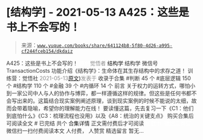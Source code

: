 # [结构学] - 2021-05-13 A425：这些是书上不会写的！

> 来源：[`www.yuque.com/books/share/641124b8-5f80-4d26-a995-cf244fceb154/dkdaiz`](https://www.yuque.com/books/share/641124b8-5f80-4d26-a995-cf244fceb154/dkdaiz)

<ne-p id="520f42f3293818f927861ebbd5b15da4_p_0" data-lake-id="520f42f3293818f927861ebbd5b15da4_p_0"><ne-text id="uf00324dc" style="color: rgb(51, 51, 51);">A425：这些是书上不会写的！</ne-text></ne-p> <ne-p id="0d35df8ddb823dc43ab317fed649acb6" data-lake-id="0d35df8ddb823dc43ab317fed649acb6"><ne-text id="uad88685d" ne-fontsize="12" style="color: rgb(255, 255, 255);">原创</ne-text><ne-text id="u06090590" style="color: rgb(140, 140, 140);">觉悟者</ne-text> <ne-text id="u33a56085" ne-fontsize="14">结构学</ne-text></ne-p> <ne-p id="165a4b56b02d1bb71b0f8cdd897cd736" data-lake-id="165a4b56b02d1bb71b0f8cdd897cd736"><ne-text id="u5d37033f" ne-fontsize="14" ne-bold="true" style="color: rgb(51, 51, 51);">结构学</ne-text></ne-p> <ne-p id="b687861034e219059ae8f470188627b3" data-lake-id="b687861034e219059ae8f470188627b3"><ne-text id="u2da70275" ne-fontsize="14" style="color: rgb(51, 51, 51);">微信号</ne-text><ne-text id="u0ac71368" ne-fontsize="14" style="color: rgb(51, 51, 51);">TransactionCosts</ne-text></ne-p> <ne-p id="5c8a946dfb711dfb85f54578d445dfe9" data-lake-id="5c8a946dfb711dfb85f54578d445dfe9"><ne-text id="u2a14d14c" ne-fontsize="14" style="color: rgb(51, 51, 51);">功能介绍</ne-text><ne-text id="u140b16db" ne-fontsize="14" style="color: rgb(51, 51, 51);">《结构学》：生命体在其生存结构中的求存之道！ 训练营：觉悟社</ne-text></ne-p> <ne-p id="e5b626f26cafdcf6a639856ca30623ac" data-lake-id="e5b626f26cafdcf6a639856ca30623ac"><ne-text id="u1af895a5" style="color: rgb(140, 140, 140);">2021-05-13</ne-text>[<ne-text id="u0d7e8c80" ne-fontsize="14">原文</ne-text>](https://mp.weixin.qq.com/s?__biz=MzIzMDYwOTM0Mg==&mid=2247485662&idx=1&sn=1a8617a9ebd44891c112f3b3f6762f8a&chksm=e8b1900fdfc6191942a3ec1399a47af7cd44582c369a4e6211b0bd114d934785bf0c20fc09ab#rd))<ne-text id="uecdb4eaa" ne-fontsize="14" style="color: rgb(140, 140, 140);">发表于</ne-text></ne-p> <ne-p id="98883110fcf9940659db444772504a63" data-lake-id="98883110fcf9940659db444772504a63"><ne-text id="u6a8ad1c7" style="color: rgb(51, 51, 51);">收录于合集</ne-text></ne-p> <ne-p id="999c08f01b7cebc3393ff1db40a39ccd" data-lake-id="999c08f01b7cebc3393ff1db40a39ccd"><ne-text id="ue691e8bb" style="color: rgb(51, 51, 51);">#判断 45 个</ne-text></ne-p> <ne-p id="5f3214ec1b96acb911f711837103c72c" data-lake-id="5f3214ec1b96acb911f711837103c72c"><ne-text id="u447bdfa6" style="color: rgb(51, 51, 51);">#底层逻辑 150 个</ne-text></ne-p> <ne-p id="e7794bd97812c0b30bd1ef23354aa5e1" data-lake-id="e7794bd97812c0b30bd1ef23354aa5e1"><ne-text id="uecc72a18" style="color: rgb(51, 51, 51);">#结构学 110 个</ne-text></ne-p> <ne-p id="e1d446d3fa548226403aaa03d13b9a6c" data-lake-id="e1d446d3fa548226403aaa03d13b9a6c"><ne-text id="u87cdce02" style="color: rgb(51, 51, 51);">#金融 39 个</ne-text></ne-p> <ne-p id="9f52aa0722b87a473dc11da7f8bb2d1e" data-lake-id="9f52aa0722b87a473dc11da7f8bb2d1e"><ne-text id="u5f3eee59" style="color: rgb(51, 51, 51);">#内循环 14 个</ne-text></ne-p> <ne-p id="1d9d51274a030cab1489c9b610e1a581" data-lake-id="1d9d51274a030cab1489c9b610e1a581"><ne-text id="u2538897a" style="color: rgb(51, 51, 51);">前言</ne-text></ne-p> <ne-p id="1e302c6ad63d9321098e81b119c4d310" data-lake-id="1e302c6ad63d9321098e81b119c4d310"><ne-text id="u9a22fcce" style="color: rgb(51, 51, 51);">关于权力的运转方式，哪怕小到一家公司中人与人的协作与博弈，都一样遵循这样的规律。但这些是任何书都不会写出来的。这篇结合现实案例阐述原理，谈到现实案例的时候不能说的太细，故而会带着隐喻，希望你的理解能力在线！</ne-text></ne-p> <ne-p id="0da25db6726d83f7375f9df8eeefb6df" data-lake-id="0da25db6726d83f7375f9df8eeefb6df"><ne-text id="u6170d243" style="color: rgb(51, 51, 51);">要读懂这篇，先去复习一下《C1：他们到底怕什么》《C3：梳理流程也没用》以及《A8：统治的关键支点》</ne-text></ne-p> <ne-p id="faae747cef9e869a986d3bb9e727434f" data-lake-id="faae747cef9e869a986d3bb9e727434f" ne-alignment="center"><ne-text id="u42ab2121" style="color: rgb(51, 51, 51);">购买合集后可阅读全文</ne-text></ne-p> <ne-p id="e4d29c8ddc590d5342114aeb567d3471" data-lake-id="e4d29c8ddc590d5342114aeb567d3471" ne-alignment="center"><ne-text id="ufc3c88d7" style="color: rgb(51, 51, 51);">#</ne-text></ne-p> <ne-p id="d65106bbb45104c3fdc57fc571c83164" data-lake-id="d65106bbb45104c3fdc57fc571c83164" ne-alignment="center"><ne-text id="u962408c6" style="color: rgb(51, 51, 51);">已完结 共个</ne-text></ne-p> <ne-p id="e634fd3b6d9a82da52b02f55dab348d9" data-lake-id="e634fd3b6d9a82da52b02f55dab348d9" ne-alignment="center"><ne-text id="ue2dc882b" ne-fontsize="16">合集详情</ne-text></ne-p> <ne-p id="a5d107ae592b97a7e4dfe54b29c61915" data-lake-id="a5d107ae592b97a7e4dfe54b29c61915" ne-alignment="center"><ne-text id="uea73c832" style="color: rgb(51, 51, 51);">正文需付费后才可阅读</ne-text></ne-p> <ne-p id="8d80146dffd4aa6f2de75042a5010ffe" data-lake-id="8d80146dffd4aa6f2de75042a5010ffe" ne-alignment="center"><ne-text id="ua0913602" style="color: rgb(255, 255, 255);">加载中</ne-text></ne-p> <ne-p id="7a5588eb5a064913c95cd3cc5ca6e7cf" data-lake-id="7a5588eb5a064913c95cd3cc5ca6e7cf" ne-alignment="center"><ne-text id="ub38ec62a" style="color: rgb(255, 255, 255);"> 微信豆购买</ne-text></ne-p> <ne-p id="4e0a6a71b12746d33dbbbb53a3e995f9" data-lake-id="4e0a6a71b12746d33dbbbb53a3e995f9" ne-alignment="center"><ne-text id="ud18fa8b0" style="color: rgb(51, 51, 51);">微信扫一扫付费阅读本文</ne-text></ne-p> <ne-p id="9e90cc008c2a20e781ed3888050d19af" data-lake-id="9e90cc008c2a20e781ed3888050d19af" ne-alignment="center"><ne-text id="ucfbc0bbe" ne-fontsize="13" style="color: rgb(51, 51, 51);">人付费， 人赞赏</ne-text></ne-p> <ne-h3 id="uYrPA" data-lake-id="uYrPA"><ne-heading-ext><ne-heading-anchor></ne-heading-anchor><ne-heading-fold></ne-heading-fold></ne-heading-ext><ne-heading-content><ne-text id="u1841bf18" ne-fontsize="16" style="color: rgb(51, 51, 51);">精选留言</ne-text></ne-heading-content></ne-h3> <ne-p id="6997083b52a6e2da19d9926217238291" data-lake-id="6997083b52a6e2da19d9926217238291"><ne-text id="ue59cbae9" style="color: rgb(51, 51, 51);">暂无...</ne-text></ne-p>